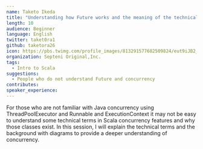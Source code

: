 ```yaml
---
name: Taketo Ikeda
title: "Understanding how Future works and the meaning of the technical terms with diagrams"
length: 10
audience: Beginner
language: English
twitter: taket0ra1
github: taketora26
icon: https://pbs.twimg.com/profile_images/813291577682509824/eut9iJB2_400x400.jpg
organization: Septeni Original,Inc.
tags:
  - Intro to Scala 
suggestions:
  - People who do not understand Future and concurrency
contributes:
speaker_experience:
---
```

For those who are not familiar with Java concurrency using ThreadPoolExecutor and Runnable and ExecutionContext it may not be easy to understand some technical terms in Scala concurrency features and why those classes exist. In this session, I will explain the technical terms and the background with diagrams to provide a deeper understanding of concurrency.  
